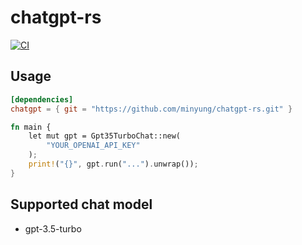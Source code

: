 # chatgpt-rs
[![CI](https://github.com/minyung/chatgpt-rs/actions/workflows/ci.yml/badge.svg?branch=main)](https://github.com/minyung/chatgpt-rs/actions/workflows/ci.yml)

## Usage
```toml
[dependencies]
chatgpt = { git = "https://github.com/minyung/chatgpt-rs.git" }
```

```rust
fn main {
    let mut gpt = Gpt35TurboChat::new(
        "YOUR_OPENAI_API_KEY"
    );
    print!("{}", gpt.run("...").unwrap());
}
```

## Supported chat model
- gpt-3.5-turbo
